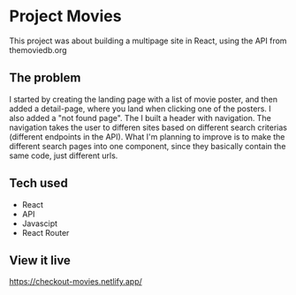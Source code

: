 # Project Movies

This project was about building a multipage site in React, using the API from themoviedb.org

## The problem

I started by creating the landing page with a list of movie poster, and then added a detail-page, where you land when clicking one of the posters. I also added a "not found page".
The I built a header with navigation. The navigation takes the user to differen sites based on different search criterias (different endpoints in the API). What I'm planning to improve is to make the different search pages into one component, since they basically contain the same code, just different urls.  

## Tech used
* React
* API
* Javascipt
* React Router

## View it live

https://checkout-movies.netlify.app/
